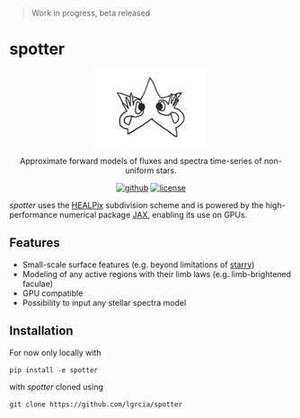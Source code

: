> Work in progress, beta released

# spotter

<p align="center">
    <img src="docs/source/_static/spotter.png" width="200">
</p>

<p align="center">
Approximate forward models of fluxes and spectra time-series of non-uniform stars.
  <br>
  <p align="center">
    <a href="https://github.com/lgrcia/spotter">
      <img src="https://img.shields.io/badge/github-lgrcia/spotter-white.svg?style=flat" alt="github"/></a>
    <a href="LICENCE">
      <img src="https://img.shields.io/badge/license-MIT-lightgray.svg?style=flat" alt="license"/>
    </a>
  </p>
</p>

*spotter* uses the [HEALPix](https://healpix.sourceforge.io/) subdivision scheme and is powered by the high-performance numerical package [JAX](https://jax.readthedocs.io/en/latest/notebooks/quickstart.html), enabling its use on GPUs.


## Features

- Small-scale surface features (e.g. beyond limitations of [starry]()) <span style="color:grey">
- Modeling of any active regions with their limb laws (e.g. limb-brightened faculae)
- GPU compatible <span style="color:grey">
- Possibility to input any stellar spectra model

## Installation

For now only locally with

```
pip install -e spotter
```

with *spotter* cloned using
```
git clone https://github.com/lgrcia/spotter
```
